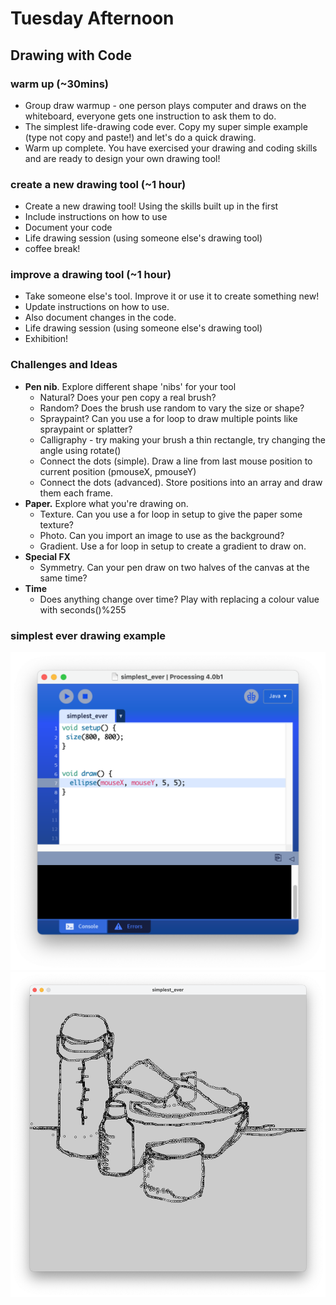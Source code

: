 # Tuesday Afternoon 

## Drawing with Code

### warm up (~30mins)

- Group draw warmup - one person plays computer and draws on the whiteboard, everyone gets one instruction to ask them to do.
- The simplest life-drawing code ever. Copy my super simple example (type not copy and paste!) and let's do a quick drawing.
- Warm up complete. You have exercised your drawing and coding skills and are ready to design your own drawing tool!

### create a new drawing tool (~1 hour) 

- Create a new drawing tool! Using the skills built up in the first 
- Include instructions on how to use
- Document your code
- Life drawing session (using someone else's drawing tool)
- coffee break!

### improve a drawing tool (~1 hour)

- Take someone else's tool. Improve it or use it to create something new!
- Update instructions on how to use.
- Also document changes in the code. 
- Life drawing session (using someone else's drawing tool)
- Exhibition!

### Challenges and Ideas

- **Pen nib**. Explore different shape 'nibs' for your tool
  - Natural? Does your pen copy a real brush? 
  - Random? Does the brush use random to vary the size or shape? 
  - Spraypaint? Can you use a for loop to draw multiple points like spraypaint or splatter?
  - Calligraphy - try making your brush a thin rectangle, try changing the angle using rotate()
  - Connect the dots (simple). Draw a line from last mouse position to current position (pmouseX, pmouseY)
  - Connect the dots (advanced). Store positions into an array and draw them each frame.
- **Paper.** Explore what you're drawing on.
  - Texture. Can you use a for loop in setup to give the paper some texture?
  - Photo. Can you import an image to use as the background?
  - Gradient. Use a for loop in setup to create a gradient to draw on.
- **Special FX**
  - Symmetry. Can your pen draw on two halves of the canvas at the same time? 
- **Time**
  - Does anything change over time? Play with replacing a colour value with seconds()%255

### simplest ever drawing example
![](https://github.com/ashleyjamesbrown/NYI/blob/main/Tuesday/PM/images/simplest-ever-code.png)
![](https://github.com/ashleyjamesbrown/NYI/blob/main/Tuesday/PM/images/simplest-ever-screenshot.png)
